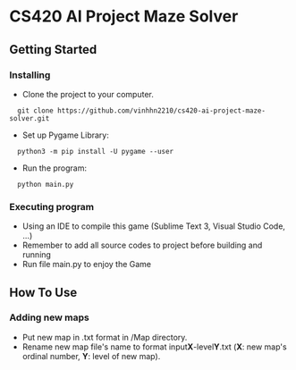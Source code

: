 # CS420 AI Project Maze Solver
## Getting Started
### Installing
* Clone the project to your computer. 
```
  git clone https://github.com/vinhhn2210/cs420-ai-project-maze-solver.git
```
* Set up Pygame Library:
```
  python3 -m pip install -U pygame --user
```
* Run the program:
```
  python main.py
```

### Executing program
* Using an IDE to compile this game (Sublime Text 3, Visual Studio Code, ...)
* Remember to add all source codes to project before building and running
* Run file main.py to enjoy the Game

## How To Use
### Adding new maps
* Put new map in .txt format in /Map directory.
* Rename new map file's name to format input**X**-level**Y**.txt (**X**: new map's ordinal number, **Y**: level of new map).
